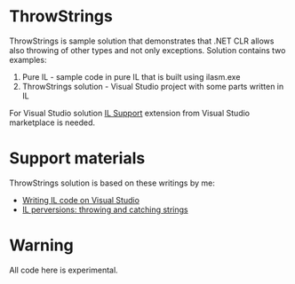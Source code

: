 # ThrowStrings

ThrowStrings is sample solution that demonstrates that .NET CLR allows also throwing of other types and not only exceptions. Solution contains two examples:

1. Pure IL - sample code in pure IL that is built using ilasm.exe
2. ThrowStrings solution - Visual Studio project with some parts written in IL

For Visual Studio solution [IL Support](https://marketplace.visualstudio.com/items?itemName=ins0mniaque.ILSupport) extension from Visual Studio marketplace is needed.

# Support materials

ThrowStrings solution is based on these writings by me:

* [Writing IL code on Visual Studio](http://gunnarpeipman.com/2018/01/il-visual-studio/)
* [IL perversions: throwing and catching strings](http://gunnarpeipman.com/2010/02/il-perversions-throwing-and-catching-strings/)

# Warning

All code here is experimental.